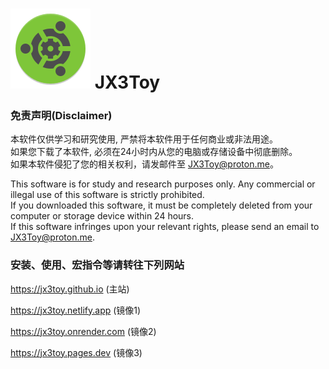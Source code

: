 # ![JX3Toy](readme.svg) JX3Toy



### 免责声明(Disclaimer)
本软件仅供学习和研究使用, 严禁将本软件用于任何商业或非法用途。  
如果您下载了本软件, 必须在24小时内从您的电脑或存储设备中彻底删除。  
如果本软件侵犯了您的相关权利，请发邮件至 <JX3Toy@proton.me>。  

This software is for study and research purposes only. Any commercial or illegal use of this software is strictly prohibited.  
If you downloaded this software, it must be completely deleted from your computer or storage device within 24 hours.  
If this software infringes upon your relevant rights, please send an email to <JX3Toy@proton.me>.  

### 安装、使用、宏指令等请转往下列网站

<https://jx3toy.github.io> (主站)

<https://jx3toy.netlify.app> (镜像1)

<https://jx3toy.onrender.com> (镜像2)

<https://jx3toy.pages.dev> (镜像3)
